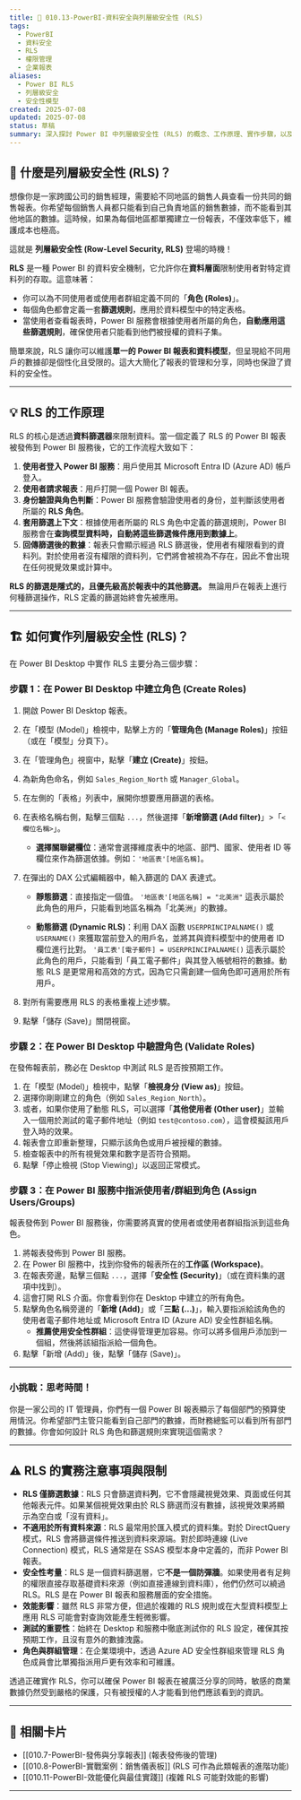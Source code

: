 ```yaml
---
title: 🧮 010.13-PowerBI-資料安全與列層級安全性 (RLS)
tags:
  - PowerBI
  - 資料安全
  - RLS
  - 權限管理
  - 企業報表
aliases:
  - Power BI RLS
  - 列層級安全
  - 安全性模型
created: 2025-07-08
updated: 2025-07-08
status: 草稿
summary: 深入探討 Power BI 中列層級安全性 (RLS) 的概念、工作原理、實作步驟，以及與資料安全和權限管理相關的最佳實踐，確保不同使用者只能看到他們被授權的資料子集。
---
```


## 🧮 什麼是列層級安全性 (RLS)？

想像你是一家跨國公司的銷售經理，需要給不同地區的銷售人員查看一份共同的銷售報表。你希望每個銷售人員都只能看到自己負責地區的銷售數據，而不能看到其他地區的數據。這時候，如果為每個地區都單獨建立一份報表，不僅效率低下，維護成本也極高。

這就是 **列層級安全性 (Row-Level Security, RLS)** 登場的時機！

**RLS** 是一種 Power BI 的資料安全機制，它允許你在**資料層面**限制使用者對特定資料列的存取。這意味著：

* 你可以為不同使用者或使用者群組定義不同的「**角色 (Roles)**」。
* 每個角色都會定義一套**篩選規則**，應用於資料模型中的特定表格。
* 當使用者查看報表時，Power BI 服務會根據使用者所屬的角色，**自動應用這些篩選規則**，確保使用者只能看到他們被授權的資料子集。

簡單來說，RLS 讓你可以維護**單一的 Power BI 報表和資料模型**，但呈現給不同用戶的數據卻是個性化且受限的。這大大簡化了報表的管理和分享，同時也保證了資料的安全性。

---
## 💡 RLS 的工作原理

RLS 的核心是透過**資料篩選器**來限制資料。當一個定義了 RLS 的 Power BI 報表被發佈到 Power BI 服務後，它的工作流程大致如下：

1.  **使用者登入 Power BI 服務**：用戶使用其 Microsoft Entra ID (Azure AD) 帳戶登入。
2.  **使用者請求報表**：用戶打開一個 Power BI 報表。
3.  **身份驗證與角色判斷**：Power BI 服務會驗證使用者的身份，並判斷該使用者所屬的 **RLS 角色**。
4.  **套用篩選上下文**：根據使用者所屬的 RLS 角色中定義的篩選規則，Power BI 服務會在**查詢模型資料時，自動將這些篩選條件應用到數據上**。
5.  **回傳篩選後的數據**：報表只會顯示經過 RLS 篩選後，使用者有權限看到的資料列。對於使用者沒有權限的資料列，它們將會被視為不存在，因此不會出現在任何視覺效果或計算中。

**RLS 的篩選是隱式的，且優先級高於報表中的其他篩選。** 無論用戶在報表上進行何種篩選操作，RLS 定義的篩選始終會先被應用。

---
## 🏗️ 如何實作列層級安全性 (RLS)？

在 Power BI Desktop 中實作 RLS 主要分為三個步驟：

### 步驟 1：在 Power BI Desktop 中建立角色 (Create Roles)

1.  開啟 Power BI Desktop 報表。
2.  在「模型 (Model)」檢視中，點擊上方的「**管理角色 (Manage Roles)**」按鈕（或在「模型」分頁下）。
3.  在「管理角色」視窗中，點擊「**建立 (Create)**」按鈕。
4.  為新角色命名，例如 `Sales_Region_North` 或 `Manager_Global`。
5.  在左側的「表格」列表中，展開你想要應用篩選的表格。
6.  在表格名稱右側，點擊三個點 `...`，然後選擇「**新增篩選 (Add filter)**」>「`<欄位名稱>`」。
    * **選擇關聯鍵欄位**：通常會選擇維度表中的地區、部門、國家、使用者 ID 等欄位來作為篩選依據。例如：`'地區表'[地區名稱]`。
7.  在彈出的 DAX 公式編輯器中，輸入篩選的 DAX 表達式。

    * **靜態篩選**：直接指定一個值。
        `'地區表'[地區名稱] = "北美洲"`
        這表示屬於此角色的用戶，只能看到地區名稱為「北美洲」的數據。

    * **動態篩選 (Dynamic RLS)**：利用 DAX 函數 `USERPRINCIPALNAME()` 或 `USERNAME()` 來獲取當前登入的用戶名，並將其與資料模型中的使用者 ID 欄位進行比對。
        `'員工表'[電子郵件] = USERPRINCIPALNAME()`
        這表示屬於此角色的用戶，只能看到「員工電子郵件」與其登入帳號相符的數據。動態 RLS 是更常用和高效的方式，因為它只需創建一個角色即可適用於所有用戶。

8.  對所有需要應用 RLS 的表格重複上述步驟。
9.  點擊「儲存 (Save)」關閉視窗。

### 步驟 2：在 Power BI Desktop 中驗證角色 (Validate Roles)

在發佈報表前，務必在 Desktop 中測試 RLS 是否按預期工作。

1.  在「模型 (Model)」檢視中，點擊「**檢視身分 (View as)**」按鈕。
2.  選擇你剛剛建立的角色（例如 `Sales_Region_North`）。
3.  或者，如果你使用了動態 RLS，可以選擇「**其他使用者 (Other user)**」並輸入一個用於測試的電子郵件地址（例如 `test@contoso.com`），這會模擬該用戶登入時的效果。
4.  報表會立即重新整理，只顯示該角色或用戶被授權的數據。
5.  檢查報表中的所有視覺效果和數字是否符合預期。
6.  點擊「停止檢視 (Stop Viewing)」以返回正常模式。

### 步驟 3：在 Power BI 服務中指派使用者/群組到角色 (Assign Users/Groups)

報表發佈到 Power BI 服務後，你需要將真實的使用者或使用者群組指派到這些角色。

1.  將報表發佈到 Power BI 服務。
2.  在 Power BI 服務中，找到你發佈的報表所在的**工作區 (Workspace)**。
3.  在報表旁邊，點擊三個點 `...`，選擇「**安全性 (Security)**」（或在資料集的選項中找到）。
4.  這會打開 RLS 介面。你會看到你在 Desktop 中建立的所有角色。
5.  點擊角色名稱旁邊的「**新增 (Add)**」或「**三點 (...)**」，輸入要指派給該角色的使用者電子郵件地址或 Microsoft Entra ID (Azure AD) 安全性群組名稱。
    * **推薦使用安全性群組**：這使得管理更加容易。你可以將多個用戶添加到一個組，然後將該組指派給一個角色。
6.  點擊「新增 (Add)」後，點擊「儲存 (Save)」。

---

### **小挑戰：思考時間！**

你是一家公司的 IT 管理員，你們有一個 Power BI 報表顯示了每個部門的預算使用情況。你希望部門主管只能看到自己部門的數據，而財務總監可以看到所有部門的數據。你會如何設計 RLS 角色和篩選規則來實現這個需求？

---
## ⚠️ RLS 的實務注意事項與限制

* **RLS 僅篩選數據**：RLS 只會篩選資料**列**，它不會隱藏視覺效果、頁面或任何其他報表元件。如果某個視覺效果由於 RLS 篩選而沒有數據，該視覺效果將顯示為空白或「沒有資料」。
* **不適用於所有資料來源**：RLS 最常用於匯入模式的資料集。對於 DirectQuery 模式，RLS 會將篩選條件推送到資料來源端。對於即時連線 (Live Connection) 模式，RLS 通常是在 SSAS 模型本身中定義的，而非 Power BI 報表。
* **安全性考量**：RLS 是一個資料篩選層，它**不是一個防彈牆**。如果使用者有足夠的權限直接存取基礎資料來源（例如直接連線到資料庫），他們仍然可以繞過 RLS。RLS 是在 Power BI 報表和服務層面的安全措施。
* **效能影響**：雖然 RLS 非常方便，但過於複雜的 RLS 規則或在大型資料模型上應用 RLS 可能會對查詢效能產生輕微影響。
* **測試的重要性**：始終在 Desktop 和服務中徹底測試你的 RLS 設定，確保其按預期工作，且沒有意外的數據洩露。
* **角色與群組管理**：在企業環境中，透過 Azure AD 安全性群組來管理 RLS 角色成員會比單獨指派用戶更有效率和可維護。

透過正確實作 RLS，你可以確保 Power BI 報表在被廣泛分享的同時，敏感的商業數據仍然受到嚴格的保護，只有被授權的人才能看到他們應該看到的資訊。

---
## 🔗 相關卡片

- [[010.7-PowerBI-發佈與分享報表]] (報表發佈後的管理)
- [[010.8-PowerBI-實戰案例：銷售儀表板]] (RLS 可作為此類報表的進階功能)
- [[010.11-PowerBI-效能優化與最佳實踐]] (複雜 RLS 可能對效能的影響)

---